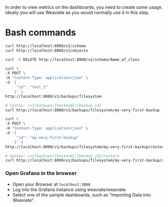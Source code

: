 In order to view metrics on the dashboards, you need to create some usage. Ideally you will use Weaviate as you would normally use it in this step.

# Bash commands
```bash
curl http://localhost:8080/v1/schema
curl http://localhost:8080/v1/objects
```

```bash
curl -X DELETE http://localhost:8080/v1/schema/Name_of_class
```

```bash
curl \
-X POST \
-H "Content-Type: application/json" \
-d '{
     "id": "test_1"
    }' \
http://localhost:8080/v1/backups/filesystem
```

```bash
# Syntax: /v1/backups/{backend}/{backup_id}
curl http://localhost:8080/v1/backups/filesystem/my-very-first-backup
```

```bash
curl \
-X POST \
-H "Content-Type: application/json" \
-d '{
     "id": "my-very-first-backup"
    }' \
http://localhost:8090/v1/backups/filesystem/my-very-first-backup/restore
```

```bash
# Syntax: /v1/backups/{backend}/{backup_id}/restore
curl http://localhost:8090/v1/backups/filesystem/my-very-first-backup/restore
```

### Open Grafana in the browser
* Open your Browser at `localhost:3000`
* Log into the Grafana instance using weaviate/weaviate. 
* Select one of the sample dashboards, such as "Importing Data Into Weaviate".
